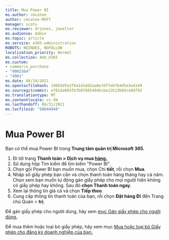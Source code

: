 ```yaml
---
title: Mua Power BI
ms.author: cmcatee
author: cmcatee-MSFT
manager: scotv
ms.reviewer: drjones, jmueller
ms.audience: Admin
ms.topic: article
ms.service: o365-administration
ROBOTS: NOINDEX, NOFOLLOW
localization_priority: Normal
ms.collection: Adm_O365
ms.custom:
- commerce_purchase
- "9002564"
- "4961"
ms.date: 08/10/2021
ms.openlocfilehash: 19603dfe2f8a141dd2aa0e7dffebfb4d5e3e4149
ms.sourcegitcommit: e781da003fb7b878854846cbe12b13b9dca8df92
ms.translationtype: MT
ms.contentlocale: vi-VN
ms.lasthandoff: 08/31/2021
ms.locfileid: "58844948"
---
```

# <a name="purchase-power-bi"></a>Mua Power BI

Bạn có thể mua Power BI trong **Trung tâm quản trị Microsoft 365.**

1. Đi tới trang **Thanh toán > Dịch vụ mua [hàng.](https://go.microsoft.com/fwlink/p/?linkid=868433)**
2. Sử dụng hộp Tìm kiếm để tìm kiếm "Power BI".
3. Chọn gói Power BI bạn muốn mua, chọn Chi **tiết**, rồi chọn **Mua**.
4. Nhập số giấy phép bạn cần và chọn thanh toán hàng tháng hay cả năm. Chọn xem bạn muốn tự động gán giấy phép cho mọi người hiện không có giấy phép hay không. Sau đó **chọn Thanh toán ngay**.
5. Xem lại thông tin giá cả và chọn **Tiếp theo**.
6. Cung cấp thông tin thanh toán của bạn, rồi chọn **Đặt hàng Đi** đến Trang chủ Quản  >  **trị**.

Để gán giấy phép cho người dùng, hãy xem [mục Gán giấy phép cho người dùng.](https://docs.microsoft.com/microsoft-365/admin/manage/assign-licenses-to-users)

Để mua thêm hoặc loại bỏ giấy phép, hãy xem mục [Mua hoặc loại bỏ Giấy phép cho đăng ký doanh nghiệp của bạn.](https://docs.microsoft.com/microsoft-365/commerce/licenses/buy-licenses)